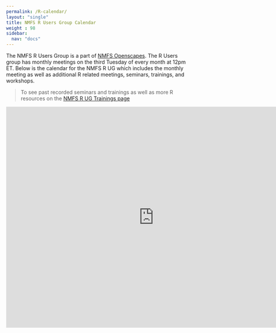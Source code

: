 ```yaml
---
permalink: /R-calendar/
layout: "single"
title: NMFS R Users Group Calendar
weight : 98
sidebar:
  nav: "docs"
---
```


The NMFS R Users Group is a part of [NMFS Openscapes](https://github.com/nmfs-openscapes). The R Users group has monthly meetings on the third Tuesday of every month at 12pm ET. Below is the calendar for the NMFS R UG which includes the monthly meeting as well as additional R related meetings, seminars, trainings, and workshops. 

> To see past recorded seminars and trainings as well as more R resources on the [NMFS R UG Trainings page](https://nmfs-openscapes.github.io/Training/)

<iframe src="https://calendar.google.com/calendar/embed?src=noaa.gov_60rfn7ml9rpchl63vs4af9n018%40group.calendar.google.com&ctz=America%2FNew_York" style="border: 0" width="800" height="600" frameborder="0" scrolling="no"></iframe>
